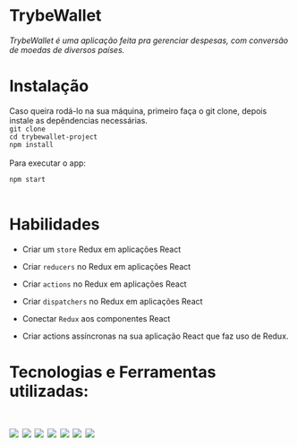 <h1> TrybeWallet </h1>
<i> TrybeWallet é uma aplicação feita pra gerenciar despesas, com conversão de moedas de diversos países. </i>
<!-- <img src="./public/ezgif.com-gif-maker (2).gif"> -->
<h1>Instalação</h1>
Caso queira rodá-lo na sua máquina, primeiro faça o git clone, depois instale as depêndencias necessárias.
<br/>
<code>git clone</code>
<br/>
<code>cd trybewallet-project</code>
<br/>
<code>npm install</code>
<br/>
<br/>
Para executar o app:

<code>npm start</code>
<br/>
<br/>

# Habilidades

  * Criar um `store` Redux em aplicações React

  * Criar `reducers` no Redux em aplicações React

  * Criar `actions` no Redux em aplicações React

  * Criar `dispatchers` no Redux em aplicações React

  * Conectar `Redux` aos componentes React

  * Criar actions assíncronas na sua aplicação React que faz uso de Redux.


# Tecnologias e Ferramentas utilizadas:
<h1 align='left'>
<img src="https://img.shields.io/badge/HTML5-E34F26?style=for-the-badge&logo=html5&logoColor=white" />
<img src="https://img.shields.io/badge/CSS3-1572B6?style=for-the-badge&logo=css3&logoColor=white" />
<img src="https://img.shields.io/badge/JavaScript-F7DF1E?style=for-the-badge&logo=javascript&logoColor=black" />
<img src="https://img.shields.io/badge/React_Router-CA4245?style=for-the-badge&logo=react-router&logoColor=white" />
<img src="https://img.shields.io/badge/React-20232A?style=for-the-badge&logo=react&logoColor=61DAFB" />
<img src="https://img.shields.io/badge/Redux-593D88?style=for-the-badge&logo=redux&logoColor=white" />
<img src="https://img.shields.io/badge/figma-%23F24E1E.svg?style=for-the-badge&logo=figma&logoColor=white" />
</h1>

